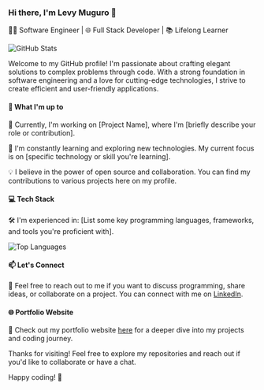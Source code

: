 ### Hi there, I'm Levy Muguro 👋

👨‍💻 Software Engineer | 🌐 Full Stack Developer | 📚 Lifelong Learner

![GitHub Stats](https://github-readme-stats.vercel.app/api?username=levy-web&show_icons=true&count_private=true&hide=stars,issues)

Welcome to my GitHub profile! I'm passionate about crafting elegant solutions to complex problems through code. With a strong foundation in software engineering and a love for cutting-edge technologies, I strive to create efficient and user-friendly applications.

#### 🚀 What I'm up to

🔭 Currently, I'm working on [Project Name], where I'm [briefly describe your role or contribution].

🌱 I'm constantly learning and exploring new technologies. My current focus is on [specific technology or skill you're learning].

💡 I believe in the power of open source and collaboration. You can find my contributions to various projects here on my profile.

#### 💻 Tech Stack

🛠️ I'm experienced in: [List some key programming languages, frameworks, and tools you're proficient with].

![Top Languages](https://github-readme-stats.vercel.app/api/top-langs/?username=levy-web&layout=compact)

#### 📫 Let's Connect

📢 Feel free to reach out to me if you want to discuss programming, share ideas, or collaborate on a project. You can connect with me on [LinkedIn](https://www.linkedin.com/in/levy-njiru-muguro/).

#### 🌐 Portfolio Website

🔗 Check out my portfolio website [here](https://levy-portfolio-delta.vercel.app/) for a deeper dive into my projects and coding journey.

Thanks for visiting! Feel free to explore my repositories and reach out if you'd like to collaborate or have a chat.

Happy coding! 🚀
